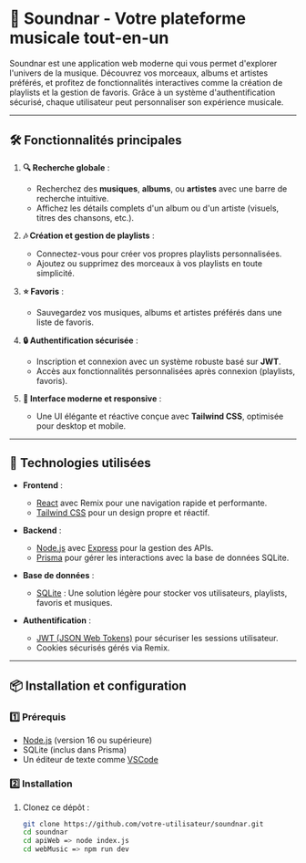 # 🎵 Soundnar - Votre plateforme musicale tout-en-un

Soundnar est une application web moderne qui vous permet d'explorer l'univers de la musique. Découvrez vos morceaux, albums et artistes préférés, et profitez de fonctionnalités interactives comme la création de playlists et la gestion de favoris. Grâce à un système d'authentification sécurisé, chaque utilisateur peut personnaliser son expérience musicale.

---

## 🛠️ Fonctionnalités principales

1. **🔍 Recherche globale** :
   - Recherchez des **musiques**, **albums**, ou **artistes** avec une barre de recherche intuitive.
   - Affichez les détails complets d'un album ou d'un artiste (visuels, titres des chansons, etc.).

2. **🎶 Création et gestion de playlists** :
   - Connectez-vous pour créer vos propres playlists personnalisées.
   - Ajoutez ou supprimez des morceaux à vos playlists en toute simplicité.

3. **⭐ Favoris** :
   - Sauvegardez vos musiques, albums et artistes préférés dans une liste de favoris.

4. **🔒 Authentification sécurisée** :
   - Inscription et connexion avec un système robuste basé sur **JWT**.
   - Accès aux fonctionnalités personnalisées après connexion (playlists, favoris).

5. **🎨 Interface moderne et responsive** :
   - Une UI élégante et réactive conçue avec **Tailwind CSS**, optimisée pour desktop et mobile.

---

## 🚀 Technologies utilisées

- **Frontend** :
  - [React](https://reactjs.org/) avec Remix pour une navigation rapide et performante.
  - [Tailwind CSS](https://tailwindcss.com/) pour un design propre et réactif.

- **Backend** :
  - [Node.js](https://nodejs.org/) avec [Express](https://expressjs.com/) pour la gestion des APIs.
  - [Prisma](https://www.prisma.io/) pour gérer les interactions avec la base de données SQLite.

- **Base de données** :
  - [SQLite](https://www.sqlite.org/) : Une solution légère pour stocker vos utilisateurs, playlists, favoris et musiques.

- **Authentification** :
  - [JWT (JSON Web Tokens)](https://jwt.io/) pour sécuriser les sessions utilisateur.
  - Cookies sécurisés gérés via Remix.

---

## 📦 Installation et configuration

### 1️⃣ Prérequis

- [Node.js](https://nodejs.org/) (version 16 ou supérieure)
- SQLite (inclus dans Prisma)
- Un éditeur de texte comme [VSCode](https://code.visualstudio.com/)

### 2️⃣ Installation

1. Clonez ce dépôt :
   ```bash
   git clone https://github.com/votre-utilisateur/soundnar.git
   cd soundnar
   cd apiWeb => node index.js
   cd webMusic => npm run dev
